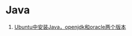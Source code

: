# Java

1. [Ubuntu中安装Java，openjdk和oracle两个版本](https://www.digitalocean.com/community/tutorials/how-to-install-java-with-apt-get-on-debian-8)
